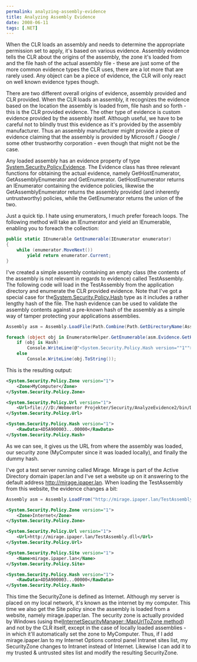 ```yaml
---
permalink: analyzing-assembly-evidence
title: Analyzing Assembly Evidence
date: 2008-06-11
tags: [.NET]
---
```

When the CLR loads an assembly and needs to determine the appropriate permission set to apply, it's based on various evidence. Assembly evidence tells the CLR about the origins of the assembly, the zone it's loaded from and the file hash of the actual assembly file - these are just some of the more common evidence types the CLR uses, there are a lot more that are rarely used. Any object can be a piece of evidence, the CLR will only react on well known evidence types though.

<!-- more -->

There are two different overall origins of evidence, assembly provided and CLR provided. When the CLR loads an assembly, it recognizes the evidence based on the location the assembly is loaded from, file hash and so forth - this is the CLR provided evidence. The other type of evidence is custom evidence provided by the assembly itself. Although useful, we have to be careful not to blindly trust this evidence as it's provided by the assembly manufacturer. Thus an assembly manufacturer might provide a piece of evidence claiming that the assembly is provided by Microsoft / Google / some other trustworthy corporation - even though that might not be the case.

Any loaded assembly has an evidence property of type [System.Security.Policy.Evidence](http://msdn.microsoft.com/en-us/library/system.security.policy.evidence.aspx). The Evidence class has three relevant functions for obtaining the actual evidence, namely GetHostEnumerator, GetAssemblyEnumerator and GetEnumerator. GetHostEnumerator returns an IEnumerator containing the evidence policies, likewise the GetAssemblyEnumerator returns the assembly provided (and inherently untrustworthy) policies, while the GetEnumerator returns the union of the two.

Just a quick tip. I hate using enumerators, I much prefer foreach loops. The following method will take an IEnumerator and yield an IEnumerable, enabling you to foreach the collection:

```csharp
public static IEnumerable GetEnumerable(IEnumerator enumerator)
{
	while (enumerator.MoveNext())
		yield return enumerator.Current;
}
```

I've created a simple assembly containing an empty class (the contents of the assembly is not relevant in regards to evidence) called TestAssembly. The following code will load in the TestAssembly from the application directory and enumerate the CLR provided evidence. Note that I've got a special case for the[System.Security.Policy.Hash](http://msdn.microsoft.com/en-us/library/system.security.policy.hash(VS.80).aspx) type as it includes a rather lengthy hash of the file. The hash evidence can be used to validate the assembly contents against a pre-known hash of the assembly as a simple way of tamper protecting your applications assemblies.

```csharp
Assembly asm = Assembly.LoadFile(Path.Combine(Path.GetDirectoryName(Assembly.GetExecutingAssembly().Location), "TestAssembly.dll"));

foreach (object obj in EnumeratorHelper.GetEnumerable(asm.Evidence.GetHostEnumerator()))
	if (obj is Hash)
		Console.WriteLine(@"<System.Security.Policy.Hash version=""1""><RawData>4D5A900003...00000</RawData></System.Security.Policy.Hash>");
	else
		Console.WriteLine(obj.ToString());
```

This is the resulting output:

```xml
<System.Security.Policy.Zone version="1">
	<Zone>MyComputer</Zone>
</System.Security.Policy.Zone>

<System.Security.Policy.Url version="1">
	<Url>file:///D:/Webmentor Projekter/Security/AnalyzeEvidence2/bin/Debug/TestAssembly.DLL</Url>
</System.Security.Policy.Url>

<System.Security.Policy.Hash version="1">
	<RawData>4D5A900003...00000</RawData>
</System.Security.Policy.Hash>
```

As we can see, it gives us the URL from where the assembly was loaded, our security zone (MyComputer since it was loaded locally), and finally the dummy hash.

I've got a test server running called Mirage. Mirage is part of the Active Directory domain ipaper.lan and I've set a website up on it answering to the default address http://mirage.ipaper.lan. When loading the TestAssembly from this website, the evidence changes a bit:

```csharp
Assembly asm = Assembly.LoadFrom("http://mirage.ipaper.lan/TestAssembly.dll");
```

```xml
<System.Security.Policy.Zone version="1">
	<Zone>Internet</Zone>
</System.Security.Policy.Zone>

<System.Security.Policy.Url version="1">
	<Url>http://mirage.ipaper.lan/TestAssembly.dll</Url>
</System.Security.Policy.Url>

<System.Security.Policy.Site version="1">
	<Name>mirage.ipaper.lan</Name>
</System.Security.Policy.Site>

<System.Security.Policy.Hash version="1">
	<RawData>4D5A900003...00000</RawData>
</System.Security.Policy.Hash>
```

This time the SecurityZone is defined as Internet. Although my server is placed on my local network, it's known as the internet by my computer. This time we also get the Site policy since the assembly is loaded from a website, namely mirage.ipaper.lan. The security zone is actually provided by Windows (using the[IInternetSecurityManager::MapUrlToZone method](http://msdn.microsoft.com/en-us/library/ms537133(VS.85).aspx)) and not by the CLR itself, except in the case of locally loaded assemblies - in which it'll automatically set the zone to MyComputer. Thus, if I add mirage.ipaper.lan to my Internet Options control panel Intranet sites list, my SecurityZone changes to Intranet instead of Internet. Likewise I can add it to my trusted & untrusted sites list and modify the resulting SecurityZone.
